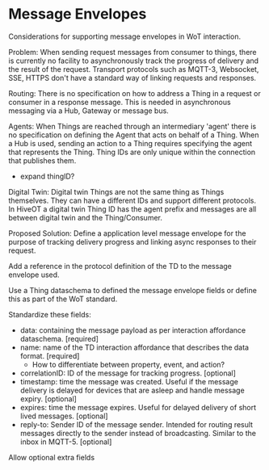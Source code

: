 # Message Envelopes

Considerations for supporting message envelopes in WoT interaction.

Problem: 
When sending request messages from consumer to things, there is currently no facility to asynchronously track the progress of delivery and the result of the request. Transport protocols such as MQTT-3, Websocket, SSE, HTTPS don't have a standard way of linking requests and responses.

Routing: There is no specification on how to address a Thing in a request or consumer in a response message. This is needed in asynchronous messaging via a Hub, Gateway or message bus.

Agents: When Things are reached through an intermediary 'agent' there is no specification on defining the Agent that acts on behalf of a Thing. When a Hub is used, sending an action to a Thing requires specifying the agent that represents the Thing. Thing IDs are only unique within the connection that publishes them.
 - expand thingID? 

Digital Twin: Digital twin Things are not the same thing as Things themselves. They can have a different IDs and support different protocols. In HiveOT a digital twin Thing ID has the agent prefix and messages are all between digital twin and the Thing/Consumer.


Proposed Solution:
Define a application level message envelope for the purpose of tracking delivery progress and linking async responses to their request. 

Add a reference in the protocol definition of the TD to the message envelope used.

Use a Thing dataschema to defined the message envelope fields or define this as part of the WoT standard.

Standardize these fields:
   * data: containing the message payload as per interaction affordance dataschema. [required]
   * name: name of the TD interaction affordance that describes the data format. [required]
     * How to differentiate between property, event, and action?
   * correlationID: ID of the message for tracking progress. [optional] 
   * timestamp: time the message was created. Useful if the message delivery is delayed for devices that are asleep and handle message expiry. [optional]
   * expires: time the message expires. Useful for delayed delivery of short lived messages. [optional]
   * reply-to: Sender ID of the message sender. Intended for routing result messages directly to the sender instead of broadcasting. Similar to the inbox in MQTT-5. [optional]

Allow optional extra fields
   